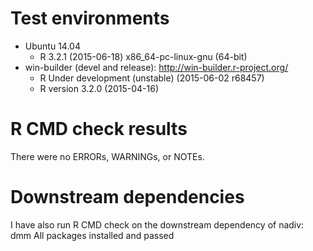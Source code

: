 # Test environments
* Ubuntu 14.04
  * R 3.2.1 (2015-06-18) x86_64-pc-linux-gnu (64-bit)
* win-builder (devel and release): http://win-builder.r-project.org/
  * R Under development (unstable) (2015-06-02 r68457)
  * R version 3.2.0 (2015-04-16)


# R CMD check results
There were no ERRORs, WARNINGs, or NOTEs. 


# Downstream dependencies
I have also run R CMD check on the downstream dependency of nadiv: 
  dmm 
All packages installed and passed 
